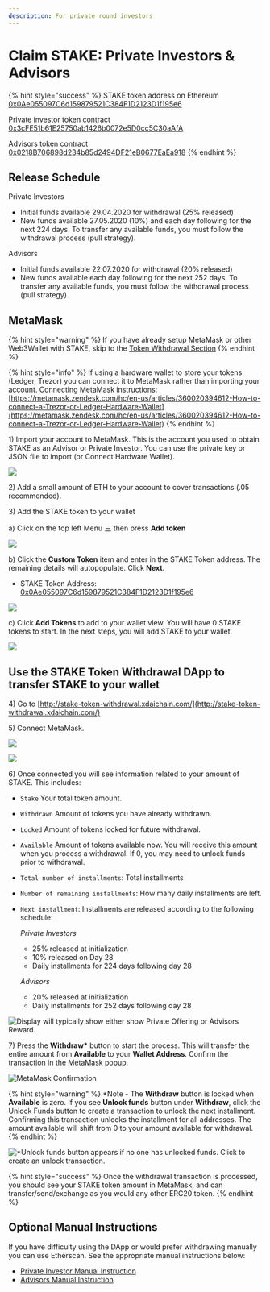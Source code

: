 ```yaml
---
description: For private round investors
---
```


# Claim STAKE: Private Investors & Advisors

{% hint style="success" %}
STAKE token address on Ethereum [0x0Ae055097C6d159879521C384F1D2123D1f195e6](https://etherscan.io/token/0x0Ae055097C6d159879521C384F1D2123D1f195e6)

Private investor token contract  
[0x3cFE51b61E25750ab1426b0072e5D0cc5C30aAfA](https://etherscan.io/address/0x3cFE51b61E25750ab1426b0072e5D0cc5C30aAfA)

Advisors token contract  
[0x0218B706898d234b85d2494DF21eB0677EaEa918](https://etherscan.io/address/0x0218B706898d234b85d2494DF21eB0677EaEa918)
{% endhint %}

## Release Schedule

Private Investors

* Initial funds available 29.04.2020 for withdrawal \(25% released\)
* New funds available 27.05.2020 \(10%\) and each day following for the next 224 days. To transfer any available funds, you must follow the withdrawal process \(pull strategy\).

Advisors

* Initial funds available 22.07.2020 for withdrawal \(20% released\)
* New funds available each day following for the next 252 days. To transfer any available funds, you must follow the withdrawal process \(pull strategy\).

## MetaMask

{% hint style="warning" %}
If you have already setup MetaMask or other Web3Wallet with STAKE, skip to the [Token Withdrawal Section](claim-stake.md#use-the-stake-token-withdrawal-dapp-to-transfer-stake-to-your-wallet)
{% endhint %}

{% hint style="info" %}
If using a hardware wallet to store your tokens \(Ledger, Trezor\) you can connect it to MetaMask rather than importing your account.  Connecting MetaMask instructions: [https://metamask.zendesk.com/hc/en-us/articles/360020394612-How-to-connect-a-Trezor-or-Ledger-Hardware-Wallet](https://metamask.zendesk.com/hc/en-us/articles/360020394612-How-to-connect-a-Trezor-or-Ledger-Hardware-Wallet)
{% endhint %}

1\) Import your account to MetaMask. This is the account you used to obtain STAKE as an Advisor or Private Investor. You can use the private key or JSON file to import \(or Connect Hardware Wallet\).

![](../../../.gitbook/assets/mm1.png)

2\) Add a small amount of ETH to your account to cover transactions \(.05 recommended\).

3\) Add the STAKE token to your wallet

a\) Click on the top left Menu 三  then press **Add token**

![](../../../.gitbook/assets/mm1%20%281%29.png)

b\)  Click the  **Custom Token** item and enter in the STAKE Token address. The remaining details will autopopulate. Click **Next**.  

* STAKE Token Address: [0x0Ae055097C6d159879521C384F1D2123D1f195e6](https://etherscan.io/token/0x0Ae055097C6d159879521C384F1D2123D1f195e6)

![](../../../.gitbook/assets/mm2.png)

c\) Click **Add Tokens** to add to your wallet view. You will have 0 STAKE tokens to start. In the next steps, you will add STAKE to your wallet.

![](../../../.gitbook/assets/mm3.png)

## Use the STAKE Token Withdrawal DApp to transfer STAKE to your wallet

4\) Go to [http://stake-token-withdrawal.xdaichain.com/](http://stake-token-withdrawal.xdaichain.com/)

5\) Connect MetaMask.

![](../../../.gitbook/assets/connect-1.png)

![](../../../.gitbook/assets/connect-2%20%281%29.png)

6\) Once connected you will see information related to your amount of STAKE. This includes:

* `Stake` Your total token amount.
* `Withdrawn` Amount of tokens you have already withdrawn.
* `Locked` Amount of tokens locked for future withdrawal.
* `Available` Amount of tokens available now. You will receive this amount when you process a withdrawal. If 0, you may need to unlock funds prior to withdrawal. 
* `Total number of installments`: Total installments
* `Number of remaining installments`: How many daily installments are left.
* `Next installment`: Installments are released according to the following schedule:  
  
  _Private Investors_

  * 25% released at initialization
  * 10% released on Day 28
  * Daily installments for 224 days following day 28 

  _Advisors_

  * 20% released at initialization
  * Daily installments for 252 days following day 28

![Display will typically show either show Private Offering or Advisors Reward.](../../../.gitbook/assets/image-13-.png)

7\) Press the **Withdraw\*** button to start the process. This will transfer the entire amount from **Available** to your **Wallet Address**. Confirm the transaction in the MetaMask popup.

![MetaMask Confirmation](../../../.gitbook/assets/mm-confirm.png)

{% hint style="warning" %}
\*Note - The **Withdraw** button is locked when **Available** is zero. If you see **Unlock funds** button under  **Withdraw**, click the Unlock Funds button to create a transaction to unlock the next installment. Confirming this transaction unlocks the installment for all addresses. The amount available will shift from 0 to your amount available for withdrawal.
{% endhint %}

![\*Unlock funds button appears if no one has unlocked funds. Click to create an unlock transaction.](../../../.gitbook/assets/image%20%285%29.png)

{% hint style="success" %}
Once the withdrawal transaction is processed, you should see your STAKE token amount in MetaMask, and can transfer/send/exchange as you would any other ERC20 token.
{% endhint %}

## Optional Manual Instructions

If you have difficulty using the DApp or would prefer withdrawing manually you can use Etherscan. See the appropriate manual instructions below:

* [Private Investor Manual Instruction]()
* [Advisors Manual Instruction](manual-instructions-advisors.md)

